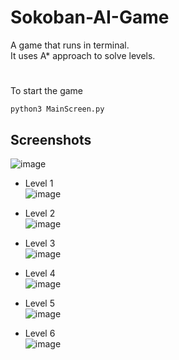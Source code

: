 # Sokoban-AI-Game

A game that runs in terminal.  
It uses A* approach to solve levels.

#
To start the game
```
python3 MainScreen.py
```
## Screenshots
![image](https://github.com/AhmedKamruddin/Solving-Sokoban-Using-AI/assets/98866395/14eb86e9-4d9e-4f5b-b27d-de2ab87fb3cd)  

- Level 1  
  ![image](https://github.com/AhmedKamruddin/Solving-Sokoban-Using-AI/assets/98866395/fc3cd589-913b-4b18-a62a-cbaebf67261e)

- Level 2  
  ![image](https://github.com/AhmedKamruddin/Solving-Sokoban-Using-AI/assets/98866395/8f3cfb68-4f70-4c13-87f2-1d362335c994)

- Level 3  
  ![image](https://github.com/AhmedKamruddin/Solving-Sokoban-Using-AI/assets/98866395/acde5acc-4391-4d6c-b6e7-2cc543009943)

- Level 4  
  ![image](https://github.com/AhmedKamruddin/Solving-Sokoban-Using-AI/assets/98866395/98e4adfd-5ec4-4581-8263-d26359c983c5)

- Level 5  
  ![image](https://github.com/AhmedKamruddin/Solving-Sokoban-Using-AI/assets/98866395/8fc19df5-c5d3-4bd3-be73-09f517b3dfc1)

- Level 6  
  ![image](https://github.com/AhmedKamruddin/Solving-Sokoban-Using-AI/assets/98866395/b28ef854-cafc-40ed-8c35-e61365128dfc)





